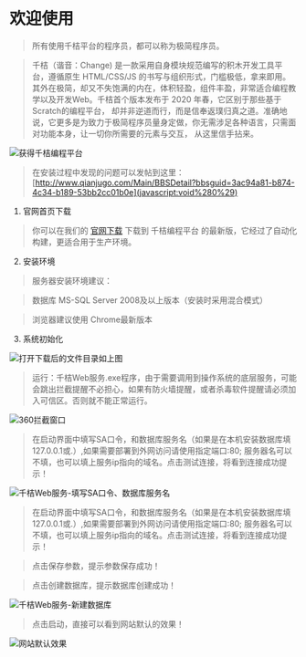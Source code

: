 # 欢迎使用

> 所有使用千桔平台的程序员，都可以称为极简程序员。

> 千桔（谐音：Change\) 是一款采用自身模块规范编写的积木开发工具平台，遵循原生 HTML/CSS/JS 的书写与组织形式，门槛极低，拿来即用。 其外在极简，却又不失饱满的内在，体积轻盈，组件丰盈，非常适合编程教学以及开发Web。千桔首个版本发布于 2020 年春，它区别于那些基于Scratch的编程平台， 却并非逆道而行，而是信奉返璞归真之道。准确地说，它更多是为致力于极简程序员量身定做，你无需涉足各种语言，只需面对功能本身，让一切你所需要的元素与交互， 从这里信手拈来。



![ &#x83B7;&#x5F97;&#x5343;&#x6854;&#x7F16;&#x7A0B;&#x5E73;&#x53F0;](http://doc.qianjugo.com/images/doc/download.png)

> 在安装过程中发现的问题可以发帖到这里：[http://www.qianjugo.com/Main/BBSDetail?bbsguid=3ac94a81-b874-4c34-b189-53bb2cc01b0e](javascript:void%280%29)

1. 官网首页下载

> 你可以在我们的 [官网下载](javascript:void%280%29) 下载到 千桔编程平台 的最新版，它经过了自动化构建，更适合用于生产环境。

2. 安装环境

> 服务器安装环境建议：

> 数据库 MS-SQL Server 2008及以上版本（安装时采用混合模式）

> 浏览器建议使用 Chrome最新版本

3. 系统初始化

![&#x6253;&#x5F00;&#x4E0B;&#x8F7D;&#x540E;&#x7684;&#x6587;&#x4EF6;&#x76EE;&#x5F55;&#x5982;&#x4E0A;&#x56FE;](http://doc.qianjugo.com/images/doc/filelist.png)

> 运行：千桔Web服务.exe程序，由于需要调用到操作系统的底层服务，可能会跳出拦截提醒不必担心，如果有防火墙提醒，或者杀毒软件提醒请必须加入可信区。否则就不能正常运行。

![360&#x62E6;&#x622A;&#x7A97;&#x53E3;](http://doc.qianjugo.com/images/doc/xinren.png)

> 在启动界面中填写SA口令，和数据库服务名（如果是在本机安装数据库填 127.0.0.1或.）,如果需要部署到外网访问请使用指定端口:80; 服务器名可以不填，也可以填上服务ip指向的域名。点击测试连接，将看到连接成功提示！

![&#x5343;&#x6854;Web&#x670D;&#x52A1;-&#x586B;&#x5199;SA&#x53E3;&#x4EE4;&#x3001;&#x6570;&#x636E;&#x5E93;&#x670D;&#x52A1;&#x540D;](http://doc.qianjugo.com/images/doc/testdb.png)

> 在启动界面中填写SA口令，和数据库服务名（如果是在本机安装数据库填 127.0.0.1或.）,如果需要部署到外网访问请使用指定端口:80; 服务器名可以不填，也可以填上服务ip指向的域名。点击测试连接，将看到连接成功提示！

> 点击保存参数，提示参数保存成功！

> 点击创建数据库，提示数据库创建成功！

![&#x5343;&#x6854;Web&#x670D;&#x52A1;-&#x65B0;&#x5EFA;&#x6570;&#x636E;&#x5E93;](http://doc.qianjugo.com/images/doc/createdatabsse.png)

> 点击启动，直接可以看到网站默认的效果！

![&#x7F51;&#x7AD9;&#x9ED8;&#x8BA4;&#x6548;&#x679C;](http://doc.qianjugo.com/images/doc/startwebserver.png)

